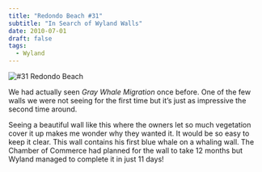 ```yaml
---
title: "Redondo Beach #31"
subtitle: "In Search of Wyland Walls"
date: 2010-07-01
draft: false
tags:
  - Wyland
---
```


![#31 Redondo Beach](../images/31-redondobeach.jpg)

We had actually seen _Gray Whale Migration_ once before. One of the few walls we were not seeing for the first time but it’s just as impressive the second time around.

Seeing a beautiful wall like this where the owners let so much vegetation cover it up makes me wonder why they wanted it. It would be so easy to keep it clear. This wall contains his first blue whale on a whaling wall. The Chamber of Commerce had planned for the wall to take 12 months but Wyland managed to complete it in just 11 days!
